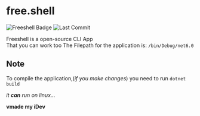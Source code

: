 # free.shell
![Freeshell Badge](https://img.shields.io/badge/Freeshell-Contribute%20Now!-blue) ![Last Commit](https://img.shields.io/github/last-commit/iDevYT/freeshell?style=flat)


Freeshell is a open-source CLI App  
That you can work too
The Filepath for the application is:
`/bin/Debug/net6.0`
  
## **Note**

To compile the application,(_if you make changes_) you need to run `dotnet build`  

 _it **can** run on linux..._

**vmade my iDev**